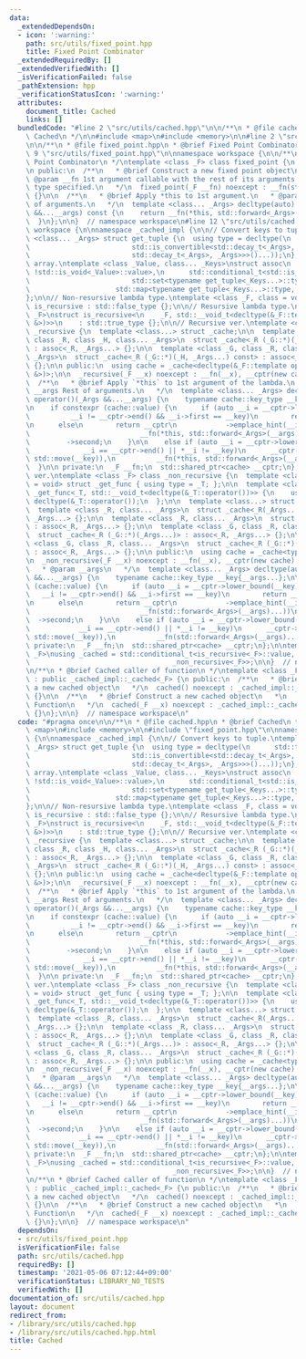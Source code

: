```yaml
---
data:
  _extendedDependsOn:
  - icon: ':warning:'
    path: src/utils/fixed_point.hpp
    title: Fixed Point Combinator
  _extendedRequiredBy: []
  _extendedVerifiedWith: []
  _isVerificationFailed: false
  _pathExtension: hpp
  _verificationStatusIcon: ':warning:'
  attributes:
    document_title: Cached
    links: []
  bundledCode: "#line 2 \"src/utils/cached.hpp\"\n\n/**\n * @file cached.hpp\n * @brief\
    \ Cached\n */\n\n#include <map>\n#include <memory>\n\n#line 2 \"src/utils/fixed_point.hpp\"\
    \n\n/**\n * @file fixed_point.hpp\n * @brief Fixed Point Combinator\n */\n\n#line\
    \ 9 \"src/utils/fixed_point.hpp\"\n\nnamespace workspace {\n\n/**\n * @brief Fixed\
    \ Point Combinator\n */\ntemplate <class _F> class fixed_point {\n  _F __fn;\n\
    \n public:\n  /**\n   * @brief Construct a new fixed point object\n   *\n   *\
    \ @param __fn 1st argument callable with the rest of its arguments.\n   * Return\
    \ type specified.\n   */\n  fixed_point(_F __fn) noexcept : __fn(std::forward<_F>(__fn))\
    \ {}\n\n  /**\n   * @brief Apply *this to 1st argument.\n   * @param __args Rest\
    \ of arguments.\n   */\n  template <class... _Args> decltype(auto) operator()(_Args\
    \ &&...__args) const {\n    return __fn(*this, std::forward<_Args>(__args)...);\n\
    \  }\n};\n\n}  // namespace workspace\n#line 12 \"src/utils/cached.hpp\"\n\nnamespace\
    \ workspace {\n\nnamespace _cached_impl {\n\n// Convert keys to tuple.\ntemplate\
    \ <class... _Args> struct get_tuple {\n  using type = decltype(\n      std::tuple_cat(std::declval<std::tuple<std::conditional_t<\n\
    \                         std::is_convertible<std::decay_t<_Args>, _Args>::value,\n\
    \                         std::decay_t<_Args>, _Args>>>()...));\n};\n\n// Associative\
    \ array.\ntemplate <class _Value, class... _Keys>\nstruct assoc\n    : std::integral_constant<int,\
    \ !std::is_void<_Value>::value>,\n      std::conditional_t<std::is_void<_Value>::value,\n\
    \                         std::set<typename get_tuple<_Keys...>::type>,\n    \
    \                     std::map<typename get_tuple<_Keys...>::type, _Value>> {\n\
    };\n\n// Non-resursive lambda type.\ntemplate <class _F, class = void> struct\
    \ is_recursive : std::false_type {};\n\n// Resursive lambda type.\ntemplate <class\
    \ _F>\nstruct is_recursive<\n    _F, std::__void_t<decltype(&_F::template operator()<fixed_point<_F>\
    \ &>)>>\n    : std::true_type {};\n\n// Recursive ver.\ntemplate <class _F> class\
    \ _recursive {\n  template <class...> struct _cache;\n\n  template <class _G,\
    \ class _R, class _H, class... _Args>\n  struct _cache<_R (_G::*)(_H, _Args...)>\
    \ : assoc<_R, _Args...> {};\n\n  template <class _G, class _R, class _H, class...\
    \ _Args>\n  struct _cache<_R (_G::*)(_H, _Args...) const> : assoc<_R, _Args...>\
    \ {};\n\n public:\n  using cache = _cache<decltype(&_F::template operator()<_recursive<_F>\
    \ &>)>;\n\n  _recursive(_F __x) noexcept : __fn(__x), __cptr(new cache) {}\n\n\
    \  /**\n   * @brief Apply `*this` to 1st argument of the lambda.\n   * @param\
    \ __args Rest of arguments.\n   */\n  template <class... _Args> decltype(auto)\
    \ operator()(_Args &&...__args) {\n    typename cache::key_type __key{__args...};\n\
    \n    if constexpr (cache::value) {\n      if (auto __i = __cptr->lower_bound(__key);\n\
    \          __i != __cptr->end() && __i->first == __key)\n        return __i->second;\n\
    \n      else\n        return __cptr\n            ->emplace_hint(__i, std::move(__key),\n\
    \                           __fn(*this, std::forward<_Args>(__args)...))\n   \
    \         ->second;\n    }\n\n    else if (auto __i = __cptr->lower_bound(__key);\n\
    \             __i == __cptr->end() || *__i != __key)\n      __cptr->emplace_hint(__i,\
    \ std::move(__key)),\n          __fn(*this, std::forward<_Args>(__args)...);\n\
    \  }\n\n private:\n  _F __fn;\n  std::shared_ptr<cache> __cptr;\n};\n\n// Non-recursive\
    \ ver.\ntemplate <class _F> class _non_recursive {\n  template <class _T, class\
    \ = void> struct _get_func { using type = _T; };\n\n  template <class _T>\n  struct\
    \ _get_func<_T, std::__void_t<decltype(&_T::operator())>> {\n    using type =\
    \ decltype(&_T::operator());\n  };\n\n  template <class...> struct _cache;\n\n\
    \  template <class _R, class... _Args>\n  struct _cache<_R(_Args...)> : assoc<_R,\
    \ _Args...> {};\n\n  template <class _R, class... _Args>\n  struct _cache<_R (*)(_Args...)>\
    \ : assoc<_R, _Args...> {};\n\n  template <class _G, class _R, class... _Args>\n\
    \  struct _cache<_R (_G::*)(_Args...)> : assoc<_R, _Args...> {};\n\n  template\
    \ <class _G, class _R, class... _Args>\n  struct _cache<_R (_G::*)(_Args...) const>\
    \ : assoc<_R, _Args...> {};\n\n public:\n  using cache = _cache<typename _get_func<_F>::type>;\n\
    \n  _non_recursive(_F __x) noexcept : __fn(__x), __cptr(new cache) {}\n\n  /**\n\
    \   * @param __args\n   */\n  template <class... _Args> decltype(auto) operator()(_Args\
    \ &&...__args) {\n    typename cache::key_type __key{__args...};\n\n    if constexpr\
    \ (cache::value) {\n      if (auto __i = __cptr->lower_bound(__key);\n       \
    \   __i != __cptr->end() && __i->first == __key)\n        return __i->second;\n\
    \n      else\n        return __cptr\n            ->emplace_hint(__i, std::move(__key),\n\
    \                           __fn(std::forward<_Args>(__args)...))\n          \
    \  ->second;\n    }\n\n    else if (auto __i = __cptr->lower_bound(__key);\n \
    \            __i == __cptr->end() || *__i != __key)\n      __cptr->emplace_hint(__i,\
    \ std::move(__key)),\n          __fn(std::forward<_Args>(__args)...);\n  }\n\n\
    \ private:\n  _F __fn;\n  std::shared_ptr<cache> __cptr;\n};\n\ntemplate <class\
    \ _F>\nusing _cached = std::conditional_t<is_recursive<_F>::value, _recursive<_F>,\n\
    \                                   _non_recursive<_F>>;\n\n}  // namespace _cached_impl\n\
    \n/**\n * @brief Cached caller of function\n */\ntemplate <class _F> class cached\
    \ : public _cached_impl::_cached<_F> {\n public:\n  /**\n   * @brief Construct\
    \ a new cached object\n   */\n  cached() noexcept : _cached_impl::_cached<_F>(_F{})\
    \ {}\n\n  /**\n   * @brief Construct a new cached object\n   *\n   * @param __x\
    \ Function\n   */\n  cached(_F __x) noexcept : _cached_impl::_cached<_F>(__x)\
    \ {}\n};\n\n}  // namespace workspace\n"
  code: "#pragma once\n\n/**\n * @file cached.hpp\n * @brief Cached\n */\n\n#include\
    \ <map>\n#include <memory>\n\n#include \"fixed_point.hpp\"\n\nnamespace workspace\
    \ {\n\nnamespace _cached_impl {\n\n// Convert keys to tuple.\ntemplate <class...\
    \ _Args> struct get_tuple {\n  using type = decltype(\n      std::tuple_cat(std::declval<std::tuple<std::conditional_t<\n\
    \                         std::is_convertible<std::decay_t<_Args>, _Args>::value,\n\
    \                         std::decay_t<_Args>, _Args>>>()...));\n};\n\n// Associative\
    \ array.\ntemplate <class _Value, class... _Keys>\nstruct assoc\n    : std::integral_constant<int,\
    \ !std::is_void<_Value>::value>,\n      std::conditional_t<std::is_void<_Value>::value,\n\
    \                         std::set<typename get_tuple<_Keys...>::type>,\n    \
    \                     std::map<typename get_tuple<_Keys...>::type, _Value>> {\n\
    };\n\n// Non-resursive lambda type.\ntemplate <class _F, class = void> struct\
    \ is_recursive : std::false_type {};\n\n// Resursive lambda type.\ntemplate <class\
    \ _F>\nstruct is_recursive<\n    _F, std::__void_t<decltype(&_F::template operator()<fixed_point<_F>\
    \ &>)>>\n    : std::true_type {};\n\n// Recursive ver.\ntemplate <class _F> class\
    \ _recursive {\n  template <class...> struct _cache;\n\n  template <class _G,\
    \ class _R, class _H, class... _Args>\n  struct _cache<_R (_G::*)(_H, _Args...)>\
    \ : assoc<_R, _Args...> {};\n\n  template <class _G, class _R, class _H, class...\
    \ _Args>\n  struct _cache<_R (_G::*)(_H, _Args...) const> : assoc<_R, _Args...>\
    \ {};\n\n public:\n  using cache = _cache<decltype(&_F::template operator()<_recursive<_F>\
    \ &>)>;\n\n  _recursive(_F __x) noexcept : __fn(__x), __cptr(new cache) {}\n\n\
    \  /**\n   * @brief Apply `*this` to 1st argument of the lambda.\n   * @param\
    \ __args Rest of arguments.\n   */\n  template <class... _Args> decltype(auto)\
    \ operator()(_Args &&...__args) {\n    typename cache::key_type __key{__args...};\n\
    \n    if constexpr (cache::value) {\n      if (auto __i = __cptr->lower_bound(__key);\n\
    \          __i != __cptr->end() && __i->first == __key)\n        return __i->second;\n\
    \n      else\n        return __cptr\n            ->emplace_hint(__i, std::move(__key),\n\
    \                           __fn(*this, std::forward<_Args>(__args)...))\n   \
    \         ->second;\n    }\n\n    else if (auto __i = __cptr->lower_bound(__key);\n\
    \             __i == __cptr->end() || *__i != __key)\n      __cptr->emplace_hint(__i,\
    \ std::move(__key)),\n          __fn(*this, std::forward<_Args>(__args)...);\n\
    \  }\n\n private:\n  _F __fn;\n  std::shared_ptr<cache> __cptr;\n};\n\n// Non-recursive\
    \ ver.\ntemplate <class _F> class _non_recursive {\n  template <class _T, class\
    \ = void> struct _get_func { using type = _T; };\n\n  template <class _T>\n  struct\
    \ _get_func<_T, std::__void_t<decltype(&_T::operator())>> {\n    using type =\
    \ decltype(&_T::operator());\n  };\n\n  template <class...> struct _cache;\n\n\
    \  template <class _R, class... _Args>\n  struct _cache<_R(_Args...)> : assoc<_R,\
    \ _Args...> {};\n\n  template <class _R, class... _Args>\n  struct _cache<_R (*)(_Args...)>\
    \ : assoc<_R, _Args...> {};\n\n  template <class _G, class _R, class... _Args>\n\
    \  struct _cache<_R (_G::*)(_Args...)> : assoc<_R, _Args...> {};\n\n  template\
    \ <class _G, class _R, class... _Args>\n  struct _cache<_R (_G::*)(_Args...) const>\
    \ : assoc<_R, _Args...> {};\n\n public:\n  using cache = _cache<typename _get_func<_F>::type>;\n\
    \n  _non_recursive(_F __x) noexcept : __fn(__x), __cptr(new cache) {}\n\n  /**\n\
    \   * @param __args\n   */\n  template <class... _Args> decltype(auto) operator()(_Args\
    \ &&...__args) {\n    typename cache::key_type __key{__args...};\n\n    if constexpr\
    \ (cache::value) {\n      if (auto __i = __cptr->lower_bound(__key);\n       \
    \   __i != __cptr->end() && __i->first == __key)\n        return __i->second;\n\
    \n      else\n        return __cptr\n            ->emplace_hint(__i, std::move(__key),\n\
    \                           __fn(std::forward<_Args>(__args)...))\n          \
    \  ->second;\n    }\n\n    else if (auto __i = __cptr->lower_bound(__key);\n \
    \            __i == __cptr->end() || *__i != __key)\n      __cptr->emplace_hint(__i,\
    \ std::move(__key)),\n          __fn(std::forward<_Args>(__args)...);\n  }\n\n\
    \ private:\n  _F __fn;\n  std::shared_ptr<cache> __cptr;\n};\n\ntemplate <class\
    \ _F>\nusing _cached = std::conditional_t<is_recursive<_F>::value, _recursive<_F>,\n\
    \                                   _non_recursive<_F>>;\n\n}  // namespace _cached_impl\n\
    \n/**\n * @brief Cached caller of function\n */\ntemplate <class _F> class cached\
    \ : public _cached_impl::_cached<_F> {\n public:\n  /**\n   * @brief Construct\
    \ a new cached object\n   */\n  cached() noexcept : _cached_impl::_cached<_F>(_F{})\
    \ {}\n\n  /**\n   * @brief Construct a new cached object\n   *\n   * @param __x\
    \ Function\n   */\n  cached(_F __x) noexcept : _cached_impl::_cached<_F>(__x)\
    \ {}\n};\n\n}  // namespace workspace\n"
  dependsOn:
  - src/utils/fixed_point.hpp
  isVerificationFile: false
  path: src/utils/cached.hpp
  requiredBy: []
  timestamp: '2021-05-06 07:12:44+09:00'
  verificationStatus: LIBRARY_NO_TESTS
  verifiedWith: []
documentation_of: src/utils/cached.hpp
layout: document
redirect_from:
- /library/src/utils/cached.hpp
- /library/src/utils/cached.hpp.html
title: Cached
---
```

